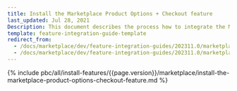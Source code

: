 ```yaml
---
title: Install the Marketplace Product Options + Checkout feature
last_updated: Jul 28, 2021
Description: This document describes the process how to integrate the Marketplace Product Options feature into a Spryker project.
template: feature-integration-guide-template
redirect_from:
  - /docs/marketplace/dev/feature-integration-guides/202311.0/marketplace-product-option-checkout-feature-integration.html
  - /docs/marketplace/dev/feature-integration-guides/202311.0/marketplace-product-options-checkout-feature-integration.html
---
```


{% include pbc/all/install-features/{{page.version}}/marketplace/install-the-marketplace-product-options-checkout-feature.md %} <!-- To edit, see /_includes/pbc/all/install-features/202311.0/marketplace/install-the-marketplace-product-options-checkout-feature.md -->
